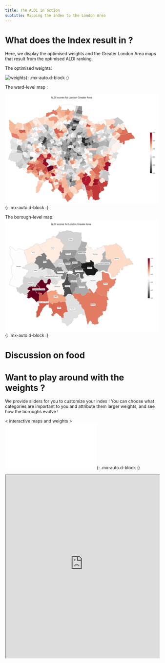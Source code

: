 ```yaml
---
title: The ALDI in action 
subtitle: Mapping the index to the London Area
---
```


# What does the Index result in ? 

Here, we display the optimised weights and the Greater London Area maps that result from the optimised ALDI ranking. 

The optimised weights:

![weights](./assets/img/weights.png){: .mx-auto.d-block :}

The ward-level map :

![ward map](./assets/img/ALDI_ward_map.png){: .mx-auto.d-block :}

The borough-level map:
![borough map](./assets/img/ALDI_borough_map.png){: .mx-auto.d-block :}

# Discussion on food 

# Want to play around with the weights  ?

We provide sliders for you to customize your index ! You can choose what categories are important to you and attribute them larger weights, and see how the boroughs evolve !

< interactive maps and weights > 
![interactive_map](./assets/img/map.html){: .mx-auto.d-block :}

<iframe
  src="https://raw.githubusercontent.com/charlyneburki/The-ALDI/master/assets/img/map.html"
  style="width:100%; height:600px;"
></iframe>
